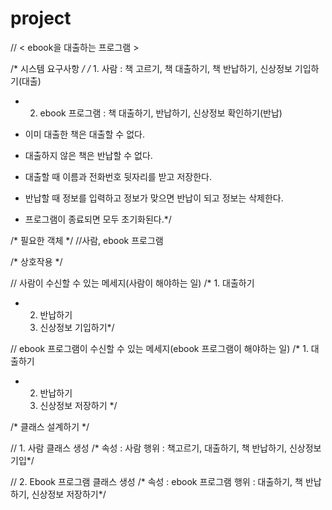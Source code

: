 # project
// < ebook을 대출하는 프로그램 >

/* 시스템 요구사항 */
/* 1. 사람 : 책 고르기, 책 대출하기, 책 반납하기, 신상정보 기입하기(대출)
* 2. ebook 프로그램 : 책 대출하기, 반납하기, 신상정보 확인하기(반납)

* 이미 대출한 책은 대출할 수 없다.
* 대출하지 않은 책은 반납할 수 없다.
* 대출할 때 이름과 전화번호 뒷자리를 받고 저장한다.
* 반납할 때 정보를 입력하고 정보가 맞으면 반납이 되고 정보는 삭제한다.
* 프로그램이 종료되면 모두 초기화된다.*/

/* 필요한 객체 */
//사람, ebook 프로그램

/* 상호작용 */

// 사람이 수신할 수 있는 메세지(사람이 해야하는 일)
/* 1. 대출하기
 * 2. 반납하기
   3. 신상정보 기입하기*/
  
// ebook 프로그램이 수신할 수 있는 메세지(ebook 프로그램이 해야하는 일)
/* 1. 대출하기
 * 2. 반납하기
   3. 신상정보 저장하기 */

/* 클래스 설계하기 */

// 1. 사람 클래스 생성
/* 속성 : 사람
   행위 : 책고르기, 대출하기, 책 반납하기, 신상정보 기입*/



// 2. Ebook 프로그램 클래스 생성
/* 속성 : ebook 프로그램
   행위 : 대출하기, 책 반납하기, 신상정보 저장하기*/
